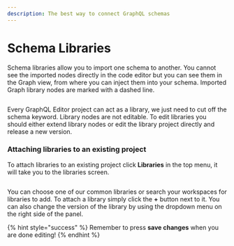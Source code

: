 ```yaml
---
description: The best way to connect GraphQL schemas
---
```


# Schema Libraries

Schema libraries allow you to import one schema to another. You cannot see the imported nodes directly in the code editor but you can see them in the Graph view, from where you can inject them into your schema. Imported Graph library nodes are marked with a dashed line.

<figure><img src="../.gitbook/assets/image (1) (2).png" alt=""><figcaption></figcaption></figure>

Every GraphQL Editor project can act as a library, we just need to cut off the schema keyword. Library nodes are not editable. To edit libraries you should either extend library nodes or edit the library project directly and release a new version.

### Attaching libraries to an existing project

To attach libraries to an existing project click **Libraries** in the top menu, it will take you to the libraries screen.

<figure><img src="../.gitbook/assets/image (7) (3).png" alt=""><figcaption></figcaption></figure>

You can choose one of our common libraries or search your workspaces for libraries to add. To attach a library simply click the **+** button next to it. You can also change the version of the library by using the dropdown menu on the right side of the panel.

{% hint style="success" %}
Remember to press **save changes** when you are done editing!
{% endhint %}
